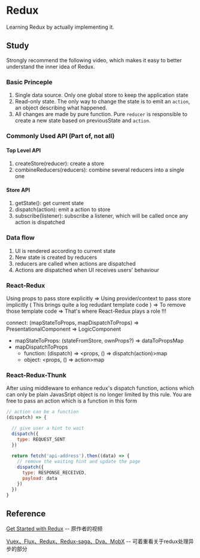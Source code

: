 # Redux
Learning Redux by actually implementing it.

## Study

Strongly recommend the following video, which makes it easy to better understand the inner idea of Redux.

### Basic Princeple
1. Single data source. Only one global store to keep the application state
2. Read-only state. The only way to change the state is to emit an `action`, an object describing what happened.
3. All changes are made by pure function. Pure `reducer` is responsible to create a new state based on previousState and `action`.

### Commonly Used API (Part of, not all)

#### Top Level API
1. createStore(reducer): create a store 
2. combineReducers(reducers): combine several reducers into a single one

#### Store API
1. getState(): get current state
2. dispatch(action): emit a action to store
3. subscribe(listener): subscribe a listener, which will be called once any action is dispatched

### Data flow
1. UI is rendered according to current state
2. New state is created by reducers
3. reducers are called when actions are dispatched
4. Actions are dispatched when UI receives users' behaviour


### React-Redux
Using props to pass store explicitly => Using provider/context to pass store implicitly ( This brings quite a log redudant template code ) => To remove those template code => That's where React-Redux plays a role !!!

connect: (mapStateToProps, mapDispatchToProps) => PresentationalComponent => LogicComponent
  + mapStateToProps: (stateFromStore, ownProps?) => dataToPropsMap
  + mapDispatchToProps 
    - function: (dispatch) => <props, () => dispatch(action)>map
    - object: <props, () => action>map
    
### React-Redux-Thunk
After using middleware to enhance redux's dispatch function, actions which can only be plain JavasSript object is no longer limited by this rule. You are free to pass an action which is a function in this form
  ```js
  // action can be a function
  (dispatch) => {
  
    // give user a hint to wait
    dispatch({
      type: REQUEST_SENT
    })
    
    return fetch('api-address').then((data) => {
      // remove the waiting hint and update the page
      dispatch({
        type: RESPONSE_RECEIVED,
        payload: data
      })
    })
  }
  ```


## Reference

[Get Started with Redux](https://www.bilibili.com/video/av7643390) -- 原作者的视频

[Vuex、Flux、Redux、Redux-saga、Dva、MobX](https://zhuanlan.zhihu.com/p/53599723) -- 可着重看关于redux处理异步的部分
